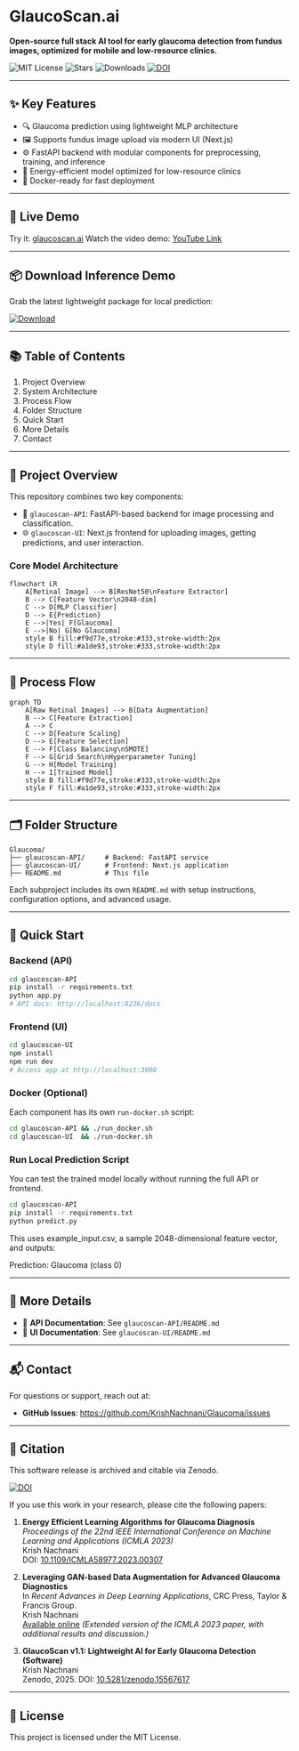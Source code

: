 # GlaucoScan.ai

**Open-source full stack AI tool for early glaucoma detection from fundus images, optimized for mobile and low-resource clinics.**

![MIT License](https://img.shields.io/badge/license-MIT-blue.svg)
![Stars](https://img.shields.io/github/stars/KrishNachnani/Glaucoma?style=social)
![Downloads](https://img.shields.io/github/downloads/KrishNachnani/glaucoma-detector-ai/total)
[![DOI](https://zenodo.org/badge/DOI/10.5281/zenodo.15567617.svg)](https://doi.org/10.5281/zenodo.15567617)



---

## ✨ Key Features

- 🔍 Glaucoma prediction using lightweight MLP architecture
- 🖼️ Supports fundus image upload via modern UI (Next.js)
- ⚙️ FastAPI backend with modular components for preprocessing, training, and inference
- 🧠 Energy-efficient model optimized for low-resource clinics
- 🐳 Docker-ready for fast deployment

---

## 🧪 Live Demo

Try it: [glaucoscan.ai](https://glaucoscan.ai)
Watch the video demo: [YouTube Link](https://youtu.be/c6hR0KTX86Q)

---
## 📦 Download Inference Demo

Grab the latest lightweight package for local prediction:

[![Download](https://img.shields.io/badge/Download-GlaucoScan%20v1.1-blue?logo=github)](https://github.com/KrishNachnani/glaucoma-detector-ai/releases/download/v1.1/glaucoscan_v1.1.zip)

---

## 📚 Table of Contents
1. Project Overview  
2. System Architecture  
3. Process Flow  
4. Folder Structure  
5. Quick Start  
6. More Details  
7. Contact  

---

## 🧩 Project Overview

This repository combines two key components:

- 🔧 `glaucoscan-API`: FastAPI-based backend for image processing and classification.  
- 🌐 `glaucoscan-UI`: Next.js frontend for uploading images, getting predictions, and user interaction.  

### Core Model Architecture

```mermaid
flowchart LR
    A[Retinal Image] --> B[ResNet50\nFeature Extractor]
    B --> C[Feature Vector\n2048-dim]
    C --> D[MLP Classifier]
    D --> E{Prediction}
    E -->|Yes| F[Glaucoma]
    E -->|No| G[No Glaucoma]
    style B fill:#f9d77e,stroke:#333,stroke-width:2px
    style D fill:#a1de93,stroke:#333,stroke-width:2px
```

---

## 🔁 Process Flow

```mermaid
graph TD
    A[Raw Retinal Images] --> B[Data Augmentation]
    B --> C[Feature Extraction]
    A --> C
    C --> D[Feature Scaling]
    D --> E[Feature Selection]
    E --> F[Class Balancing\nSMOTE]
    F --> G[Grid Search\nHyperparameter Tuning]
    G --> H[Model Training]
    H --> I[Trained Model]
    style B fill:#f9d77e,stroke:#333,stroke-width:2px
    style F fill:#a1de93,stroke:#333,stroke-width:2px
```

---
## 🗂️ Folder Structure

```
Glaucoma/
├── glaucoscan-API/     # Backend: FastAPI service
├── glaucoscan-UI/      # Frontend: Next.js application
├── README.md           # This file
```

Each subproject includes its own `README.md` with setup instructions, configuration options, and advanced usage.

---

## 🚀 Quick Start

### Backend (API)

```bash
cd glaucoscan-API
pip install -r requirements.txt
python app.py
# API docs: http://localhost:8236/docs
```

### Frontend (UI)

```bash
cd glaucoscan-UI
npm install
npm run dev
# Access app at http://localhost:3000
```

### Docker (Optional)

Each component has its own `run-docker.sh` script:

```bash
cd glaucoscan-API && ./run_docker.sh
cd glaucoscan-UI  && ./run-docker.sh
```

### Run Local Prediction Script

You can test the trained model locally without running the full API or frontend.

```bash
cd glaucoscan-API
pip install -r requirements.txt
python predict.py
```

This uses example_input.csv, a sample 2048-dimensional feature vector, and outputs:

Prediction: Glaucoma (class 0)

---

## 🔎 More Details

- 📘 **API Documentation**: See `glaucoscan-API/README.md`  
- 📘 **UI Documentation**: See `glaucoscan-UI/README.md`

---

## 📬 Contact

For questions or support, reach out at:

- **GitHub Issues**: https://github.com/KrishNachnani/Glaucoma/issues

---

## 📝 Citation

This software release is archived and citable via Zenodo.

[![DOI](https://zenodo.org/badge/DOI/10.1109/ICMLA58977.2023.00307.svg)](https://doi.org/10.1109/ICMLA58977.2023.00307)

If you use this work in your research, please cite the following papers:

1. **Energy Efficient Learning Algorithms for Glaucoma Diagnosis**  
   *Proceedings of the 22nd IEEE International Conference on Machine Learning and Applications (ICMLA 2023)*  
   Krish Nachnani  
   DOI: [10.1109/ICMLA58977.2023.00307](https://doi.org/10.1109/ICMLA58977.2023.00307)

2. **Leveraging GAN-based Data Augmentation for Advanced Glaucoma Diagnostics**  
   In *Recent Advances in Deep Learning Applications*, CRC Press, Taylor & Francis Group.  
   Krish Nachnani  
   [Available online](https://www.taylorfrancis.com/books/edit/10.1201/9781003570882/recent-advances-deep-learning-applications-uche-onyekpe-vasile-palade-arif-wani)
   *(Extended version of the ICMLA 2023 paper, with additional results and discussion.)*

3. **GlaucoScan v1.1: Lightweight AI for Early Glaucoma Detection (Software)**  
   Krish Nachnani  
   Zenodo, 2025. DOI: [10.5281/zenodo.15567617](https://doi.org/10.5281/zenodo.15567617)


---

## 🪪 License

This project is licensed under the MIT License.
